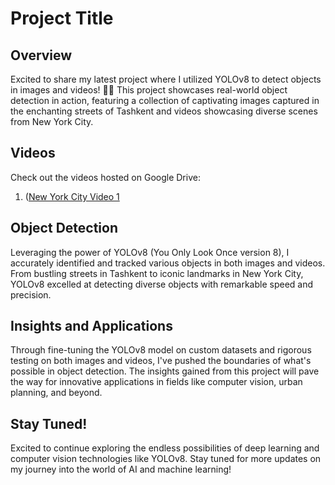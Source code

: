 # Project Title

## Overview

Excited to share my latest project where I utilized YOLOv8 to detect objects in images and videos! 
📸🎥 This project showcases real-world object detection in action, featuring a collection of captivating images captured in the enchanting streets of Tashkent and videos showcasing diverse scenes from New York City. 

## Videos

Check out the videos hosted on Google Drive:

1. ([New York City Video 1](https://drive.google.com/drive/folders/1eX4OI9jQdEcQhcHhiKsVfMnKG7FOGIu5?usp=drive_link])


## Object Detection

Leveraging the power of YOLOv8 (You Only Look Once version 8), I accurately identified and tracked various objects in both images and videos. From bustling streets in Tashkent to iconic landmarks in New York City, YOLOv8 excelled at detecting diverse objects with remarkable speed and precision.

## Insights and Applications

Through fine-tuning the YOLOv8 model on custom datasets and rigorous testing on both images and videos, I've pushed the boundaries of what's possible in object detection. The insights gained from this project will pave the way for innovative applications in fields like computer vision, urban planning, and beyond.

## Stay Tuned!

Excited to continue exploring the endless possibilities of deep learning and computer vision technologies like YOLOv8. Stay tuned for more updates on my journey into the world of AI and machine learning!

